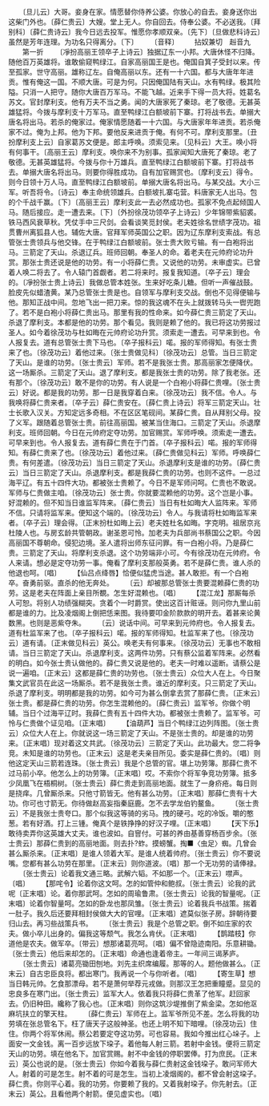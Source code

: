 <!-- { "loadSidebar": true } -->
　　〔旦儿云〕大哥。妾身在家。情愿替你侍养公婆。你放心的自去。妾身送你出这柴门外也。〔薛仁贵云〕大嫂。堂上无人。你自回去。侍奉公婆。不必送我。〔拜别科〕〔薛仁贵诗云〕我今日远去投军。惟愿你孝顺双亲。〔先下〕〔旦做悲科诗云〕虽然是芳年连理。为功名只得离分。〔下〕
　　〔音释〕
　　拈奴兼切　赳音九
　　第一折
　　〔凈扮高丽王领卒子上诗云〕独据辽东一小邦。大唐休怪不归降。随他百万英雄将。谁敢偷窥鸭绿江。自家高丽国王是也。俺国自箕子受封以来。传至孤家。世守高丽。雄称辽左。自俺高丽以东。还有一十六国。都与大唐年年进贡。惟有俺这一国。不顺大唐。可是为何。只因俺国陆有天山。水有鸭绿。极其险隘。只消一人把守。随你大唐百万军马。不能飞越。近来手下得一员大将。姓葛名苏文。官封摩利支。他有万夫不当之勇。闻的大唐家死了秦琼。老了敬德。无甚英雄猛将。今拨与摩利支十万军马。直至鸭绿江白额坡前下寨。打将战书去。单搦大唐名将出马。若杀的俺家过。俺家情愿随着一十六国。与大唐家年年进贡。若杀俺家不过。俺为上邦。他为下邦。要他反来进贡于俺。有何不可。摩利支那里。〔丑扮摩利支上云〕自家葛苏文便是。郎主呼唤。须索见来。〔见科云〕大王。唤小将有何事干。〔高丽王云〕摩利支。唤你来不为别事。孤家闻知大唐死了秦琼。老了敬德。无甚英雄猛将。今拨与你十万雄兵。直至鸭绿江白额坡前下寨。打将战书去。单搦大唐名将出马。则要你得胜成功。自有加官赐赏也。〔摩利支云〕得令。则今日领十万人马。直至鸭绿江白额坡前。单搦大唐名将出马。与某交战。大小三军。听吾将令。〔诗云〕奉主命统领雄兵。白额坡扎寨屯营。料唐家无人出马。包的个千战千赢。〔下〕〔高丽王云〕摩利支此一去必然成功也。孤家不免点起倾国人马。随后接应。走一遭去来。〔下〕〔外扮徐茂功领卒子上诗云〕少年锦带紫貂裘。铁马西风衰草秋。凭仗手中三尺剑。会看谈笑觅封侯。老夫姓徐名世绩字茂功。祖贯曹州离狐县人也。辅佐大唐。官拜军师英国公之职。因为辽东摩利支索战。有总管张士贵领兵与他交锋。在于鸭绿江白额坡前。张士贵大败亏输。有一白袍将出马。三箭定了天山。杀退辽兵。班师回朝。奉圣人的命。着老夫在元帅府论功升赏。那张士贵还说是他的功劳。有一小将薛仁贵。又说他的功劳。未审虚实。已曾着人唤二将去了。令人辕门首觑者。若二将来时。报复我知道。〔卒子云〕理会的。〔凈扮张士贵上诗云〕我做总管本姓张。生来好吃条儿糖。但听一声催战鼓。脸皮先似蜡渣黄。某乃总管张士贵是也。自领军与摩利支交战。倒也不见得便输与他。那知正战中间。忽地飞出一把刀来。惊的我这魂不在头上就拨转马头一辔兜跑了。若不是白袍小将薛仁贵出马。那里有我的性命来。如今薛仁贵三箭定了天山。杀退了摩利支。本都是他的功劳。那个看见。我则是赖了他的。我已将这功劳报过圣人。如今着徐茂功与杜如晦在元帅府论功升赏。须索走一遭去。可早来到也。令人报复去。道有总管张士贵下马也。〔卒子报科云〕喏。报的军师得知。有张士贵来了也。〔徐茂功云〕着他过来。〔张士贵做见科〕〔徐茂功云〕总管。当日三箭定了天山。是谁的功劳。〔张士贵云〕军师。若不是我张士贵。那高丽家怎便降伏。这一场厮杀。三箭定了天山。退了摩利支。都是我张士贵的功劳。除了我老张。还有那个。〔徐茂功云〕敢不是你的功劳。有人说是一个白袍小将薛仁贵哩。〔张士贵云〕好说。都是我的功劳。那一日是我穿着白来。〔徐茂功云〕我不信。令人。与我唤将薛仁贵来者。〔卒子云〕薛仁贵安在。〔薛仁贵上诗云〕将军三箭定天山。壮士长歌入汉关。方知定远多奇相。不在区区笔砚间。某薛仁贵。自从拜别父母。投了义军。跟随着总管张士贵。前往高丽国。被某当住海口。三箭定了天山。杀退摩利支。班师回朝。今日在元帅府定夺功劳。加官赐赏。军师呼唤。须索走一遭去。可早来到也。令人报复去。道有薛仁贵在于门首。〔卒子报科云〕喏。报的军师得知。有薛仁贵来了也。〔徐茂功云〕着他过来。〔薛仁贵做见科云〕军师。呼唤薛仁贵。有何差遣。〔徐茂功云〕当日三箭定了天山。杀退摩利支是谁的功劳。〔薛仁贵云〕当日三箭定了天山。杀退摩利支。都是我薛仁贵的功劳。也则不这件。一总过海平辽。有五十四件大功。都被张士贵赖了。今日不是军师问呵。仁贵也不敢说。军师与仁贵做主咱。〔徐茂功云〕张士贵。你就要混赖他的功劳。这个岂是小事。好混赖的。但不知当日谁监军阵来。〔薛仁贵云〕当日有杜如晦大人监阵来。军师不信。只请将监军来。便知这个端的。〔徐茂功云〕令人。与我请将杜如晦监军来者。〔卒子云〕理会得。〔正末扮杜如晦上云〕老夫姓杜名如晦。字克明。祖居京兆杜陵人也。与房玄龄共管朝政。谢圣恩可怜。加老夫为兵部尚书蔡国公之职。今因高丽国不尊朝命。侵犯边境。圣人遣将出师东征问罪。有一白袍小将。乃是薛仁贵。三箭定了天山。将摩利支杀退。这个功劳端非小可。今有徐茂功在元帅府。令人来请。想必是定夺功劳一事。俺看了摩利支那般英勇。若不是薛仁贵。谁人杀的他退也呵。〔唱〕
　　【仙吕点绛唇】恰便似猛虎当途。甚人敢拒。有一个白袍卒。奋勇前驱。直杀的他无奔处。
　　〔云〕却被那总管张士贵要混赖薛仁贵的功劳。这是老夫在阵面上亲目所覩。怎生好混赖也。〔唱〕
　　【混江龙】那厮每杀人可恕。将别人功绩强糊突。贪着个一时爵赏。使出这百计赃诬。则问你九里山前都是谁的力。比及凌烟阁上倒把恁来图。我待要叩金阶款款的明开去。着甚来论黄数黑。也则是恶紫夺朱。
　　〔云〕说话中间。可早来到元帅府也。令人报复去。道有杜监军来了也。〔卒子报科云〕喏。报的军师得知。杜监军来了也。〔徐茂功云〕道有请。〔正末做见科云〕英公。唤老夫有何事来。〔徐茂功云〕无事也不敢相请。当日三箭定了天山。杀退摩利支。这两件功劳。只有蔡公监着军阵来。必然看的明白。如今张士贵认做他的。薛仁贵又说是他的。老夫一时难以遥断。请蔡公是说一遍咱。〔正末云〕这都是薛仁贵的功劳也。〔张士贵云〕众位大人在上。今日聚集文武官员在此这一场厮杀。若不是我张士贵。谁近的摩利支。只三箭定了天山。杀退了摩利支。明明都是我的功劳。如今可为甚么倒拿去赏了那薛仁贵。〔正末云〕张士贵。都是薛仁贵的功劳。你怎生混赖他的。〔薛仁贵云〕监军爷。你做个明辅。当日个过海平辽时。我薛仁贵有五十四件大功。都被张士贵赖了。监军爷。可怜与仁贵做个证见咱。〔正末唱〕
　　【油葫芦】当日个鸭绿江边列阵图。〔张士贵云〕众位大人在上。你就说这一场三箭定了天山。不是张士贵的。却是谁的功劳来。〔正末唱〕现对着这文共武。〔徐茂功云〕三箭定了天山。此功最大。您二将争竞。未知是谁的功劳也。〔正末云〕这是老夫亲目所见。委实是薛仁贵的。〔唱〕则他这定天山三箭若连珠。〔张士贵云〕我是个总管的官。堪上功劳簿。那薛仁贵不过马前小卒。他怎么上的功劳簿。〔正末唱〕哎。不索你个将军争竞功劳簿。抵多少凤凰飞在梧桐树。〔张士贵云〕薛仁贵走到高丽地面。就生了一身疥疮。每日则是挠痒。几曾厮杀来。只他寸箭皆无。他有甚么功劳。〔正末唱〕那薛仁贵有十大功。你可也寸箭无。你待做赵高妄指秦庭鹿。怎不去学龙伯钓鳌鱼。
　　〔张士贵云〕不是我张士贵夸口。那个似我这等骑的劣马。拽的硬弓。吃的冷饭。嚼的憨葱。若有好酒。打上三锺。俺真个是铁挣挣的好汉子哩。〔正末唱〕
　　【天下乐】敢待卖弄你这英雄大丈夫。谁也波如。自窨付。可甚的养由基善穿杨百步余。〔张士贵云〕那薛仁贵到的高丽地面。则去扑?蚱。摸螃蟹。掏■〈虫足〉蜘。几曾会甚么厮杀来。〔正末唱〕是谁人领着大军。是谁人统着帅府。〔张士贵云〕你不要说嘴。您都有甚么功劳在那里。〔正末云〕则你道波。〔唱〕那一个无功劳的请俸禄。
　　〔张士贵云〕论着我文通三略。武解六韬。不如那一个。〔正末云〕噤声。〔唱〕
　　【那咤令】论着你这文呵。怎的如管仲和鲍叔。〔张士贵云〕论我的武呢〔正末唱〕论。着你那武呵。怎如的周瑜鲁肃。〔张士贵云〕论我的智量呢。〔正末唱〕论着你智量呵。怎如的卧龙也那凤雏。〔张士贵云〕论着我兵书战策。揣着一肚子。我久后还要拜相封侯做大大的官哩。〔正末唱〕遮莫似张子房。辞朝待要归山去。再习些战策兵书。
　　〔张士贵云〕我是个总管之职。倒不如庄家的农夫。做小卒儿出身的。偏我这等颓气。我怎么肯伏。〔正末唱〕
　　【鹊踏枝】你道他是农夫。做军卒。〔带云〕想那诸葛亮呵。〔唱〕偏不曾隐迹南阳。乐意耕锄。〔张士贵云〕他后来却怎的。〔正末唱〕命通也逢着帝主。一年间三谒茅庐。
　　〔张士贵云〕诸葛亮锄田刨地。刘先主织席编履。那等的人。题他做甚么。〔正末云〕自古忠臣良将。都出寒门。我再说一个与你听者。〔唱〕
　　【寄生草】想当日韩元帅。乞食那漂母。若不是萧何举荐元戎做。则那汉王怎把重瞳蹙。显见的忠良多在寒门出。〔张士贵云〕监军大人。依着我只将薛仁贵革了他军。赶回家去。仍旧种田。纔称了我心也。〔正末唱〕则你这筑沙堤推倒了紫金梁。怎如他沤麻坑扶立的擎天柱。
　　〔薛仁贵云〕军师在上。监军爷所见不差。怎么将我的功劳填在张总管名下。枉了唐天子这般神圣。也还上明不知下暗哩。〔徐茂功云〕住住。你两个将军休闹。蔡公若要定夺这功劳。可也容易。我如今推出红心垛子。上面安一文金钱。离一百步远放下垜子。着他每人射三箭。若射中金钱。便将三箭定天山的功劳。填在他名下。加官赏赐。射不中金钱的停职罢俸。打为庶民。〔正末云〕英公也说的是。〔张士贵云〕你如今着我与薛仁贵射这金钱垜子。敢问军师大人。射着的可是怎生。射不着的可是怎生。当初上凌烟阁的。都不曾会射这垜子。薛仁贵。你则平心着。我的功劳。你要赖了我的。又着我射垜子。你先射去。〔正末云〕英公。且看他两个射箭。便见虚实也。〔唱〕
